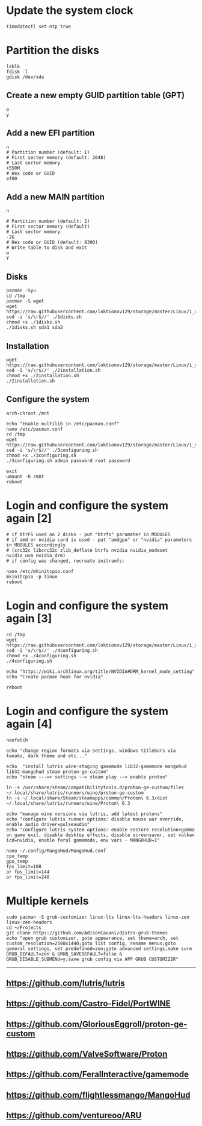 # Update the system clock
```
timedatectl set-ntp true
```

# Partition the disks
```
lsblk
fdisk -l
gdisk /dev/sda
```
## Create a new empty GUID partition table (GPT)
```
o
y
```
## Add a new EFI partition
```
n
# Partition number (default: 1)
# First sector memory (default: 2048)
# Last sector memory
+550M
# Hex code or GUID
ef00
```
## Add a new MAIN partition
```
n

# Partition number (default: 2)
# First sector memory (default)
# Last sector memory
-2G
# Hex code or GUID (default: 8300)
# Write table to disk and exit
w
Y
```

## Disks
```
pacman -Syu
cd /tmp
pacman -S wget
wget https://raw.githubusercontent.com/loktionov129/storage/master/Linux/i_use_ARCH_btw/1disks.sh
sed -i 's/\r$//' ./1disks.sh
chmod +x ./1disks.sh
./1disks.sh sda1 sda2
```

## Installation
```
wget https://raw.githubusercontent.com/loktionov129/storage/master/Linux/i_use_ARCH_btw/2installation.sh
sed -i 's/\r$//' ./2installation.sh
chmod +x ./2installation.sh
./2installation.sh
```

## Configure the system
```
arch-chroot /mnt

echo "Enable multilib in /etc/pacman.conf"
nano /etc/pacman.conf
cd /tmp
wget https://raw.githubusercontent.com/loktionov129/storage/master/Linux/i_use_ARCH_btw/3configuring.sh
sed -i 's/\r$//' ./3configuring.sh
chmod +x ./3configuring.sh
./3configuring.sh admin password root password

exit
umount -R /mnt
reboot
```

# Login and configure the system again [2]
```
# if btrFS used on 2 disks - put "btrfs" parameter in MODULES
# if amd or nvidia card is used - put "amdgpu" or "nvidia" parameters in MODULES accordingly
# (crc32c libcrc32c zlib_deflate btrfs nvidia nvidia_modeset nvidia_uvm nvidia_drm)
# if config was changed, recreate initramfs:

nano /etc/mkinitcpio.conf
mkinitcpio -p linux
reboot
```

# Login and configure the system again [3]
```
cd /tmp
wget https://raw.githubusercontent.com/loktionov129/storage/master/Linux/i_use_ARCH_btw/4configuring.sh
sed -i 's/\r$//' ./4configuring.sh
chmod +x ./4configuring.sh
./4configuring.sh

echo "https://wiki.archlinux.org/title/NVIDIA#DRM_kernel_mode_setting"
echo "Create pacman hook for nvidia"

reboot
```

# Login and configure the system again [4]
```
neofetch

echo "change region formats via settings, windows titlebars via tweaks, dark theme and etc..."

echo  "install lutris wine-staging gamemode lib32-gamemode mangohud lib32-mangohud steam proton-ge-custom"
echo "steam --->> settings --> steam play --> enable proton"

ln -s /usr/share/steam/compatibilitytools.d/proton-ge-custom/files ~/.local/share/lutris/runners/wine/proton-ge-custom
ln -s ~/.local/share/Steam/steamapps/common/Proton\ 6.3/dist ~/.local/share/lutris/runners/wine/Proton\ 6.3

echo "manage wine versions via lutris, add latest protons"
echo "configure lutris runner options: disable mouse war override, enable audio driver=pulseaudio"
echo "configure lutris system options: enable restore resolution+gamma on game exit, disable desktop effects, disable screensaver, set vulkan icd=nvidia, enable feral gamemode, env vars - MANGOHUD=1"

nano ~/.config/MangoHud/MangoHud.conf
cpu_temp
gpu_temp
fps_limit=100
or fps_limit=144
or fps_limit=240
```

# Multiple kernels
```
sudo pacman -S grub-customizer linux-lts linux-lts-headers linux-zen linux-zen-headers
cd ~/Projects
git clone https://github.com/AdisonCavani/distro-grub-themes
echo "open grub customizer, goto appearance, set theme=arch, set custom_resolution=2560x1440;goto list config, rename menus;goto general settings, set predefined=zen;goto advanced settings,make sure GRUB_DEFAULT=zen & GRUB_SAVEDEFAULT=false & GRUB_DISABLE_SUBMENU=y;save grub config via APP GRUB CUSTOMIZER"
```

---
https://github.com/lutris/lutris
---
https://github.com/Castro-Fidel/PortWINE
---
https://github.com/GloriousEggroll/proton-ge-custom
---
https://github.com/ValveSoftware/Proton
---
https://github.com/FeralInteractive/gamemode
---
https://github.com/flightlessmango/MangoHud
---
https://github.com/ventureoo/ARU
---

